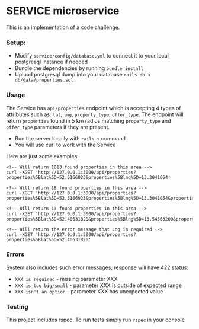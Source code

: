 # SERVICE microservice

This is an implementation of a code challenge.

### Setup:

- Modify `service/config/database.yml` to connect it to your local postgresql instance if needed
- Bundle the dependencies by running `bundle install`
- Upload postgresql dump into your database `rails db < db/data/properties.sql`

### Usage

The Service has `api/properties` endpoint which is accepting 4 types of attributes such as: `lat`, `lng`, `property_type`, `offer_type`. The endpoint will return `properties` found in 5 km radius matching `property_type` and `offer_type` parameters if they are present.

- Run the server locally with `rails s` command
- You will use curl to work with the Service

Here are just some examples:

```
<!-- Will return 1013 found properties in this area -->
curl -XGET 'http://127.0.0.1:3000/api/properties?properties%5Blat%5D=52.5166023&properties%5Blng%5D=13.3041054'
```

```
<!-- Will return 18 found properties in this area -->
curl -XGET 'http://127.0.0.1:3000/api/properties?properties%5Blat%5D=52.5166023&properties%5Blng%5D=13.3041054&properties%5Bproperty_type%5D=apartment_roof_storey'
```

```
<!-- Will return 13 found properties in this area -->
curl -XGET 'http://127.0.0.1:3000/api/properties?properties%5Blat%5D=52.40631820&properties%5Blng%5D=13.54563200&properties%5Boffer_type%5D=rent'
```

```
<!-- Will return the error message that Lng is required -->
curl -XGET 'http://127.0.0.1:3000/api/properties?properties%5Blat%5D=52.40631820'
```

### Errors

System also includes such error messages, response will have 422 status:
- `XXX is required` - missing parameter XXX
- `XXX is too big/small` - parameter XXX is outside of expected range
- `XXX isn't an option` - parameter XXX has unexpected value

### Testing

This project includes rspec. To run tests simply run `rspec` in your console
